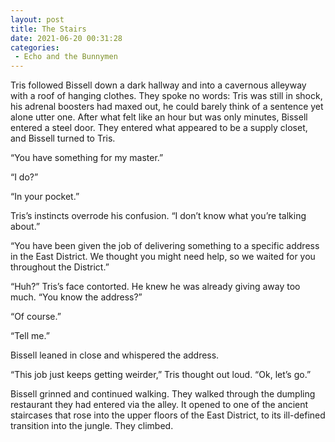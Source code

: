 ```yaml
---
layout: post
title: The Stairs
date: 2021-06-20 00:31:28
categories:
 - Echo and the Bunnymen
---
```


Tris followed Bissell down a dark hallway and into a cavernous alleyway with a roof of hanging clothes. They spoke no words: Tris was still in shock, his adrenal boosters had maxed out, he could barely think of a sentence yet alone utter one. After what felt like an hour but was only minutes, Bissell entered a steel door. They entered what appeared to be a supply closet, and Bissell turned to Tris.

“You have something for my master.”

“I do?”

“In your pocket.”

Tris’s instincts overrode his confusion. “I don’t know what you’re talking about.”

“You have been given the job of delivering something to a specific address in the East District. We thought you might need help, so we waited for you throughout the District.”

“Huh?” Tris’s face contorted. He knew he was already giving away too much. “You know the address?”

“Of course.”

“Tell me.”

Bissell leaned in close and whispered the address.&nbsp;

“This job just keeps getting weirder,” Tris thought out loud. “Ok, let’s go.”

Bissell grinned and continued walking. They walked through the dumpling restaurant they had entered via the alley. It opened to one of the ancient staircases that rose into the upper floors of the East District, to its ill-defined transition into the jungle. They climbed.
